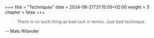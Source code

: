 +++
title = "Techniques"
date = 2024-06-21T21:15:05+02:00
weight = 3
chapter = false
+++

> There is no such thing as bad luck in tennis. Just bad technique.

-- Mats Wilander